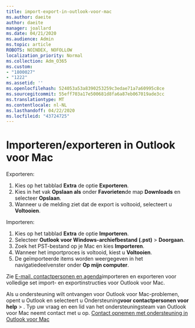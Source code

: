 ```yaml
---
title: import-export-in-outlook-voor-mac
ms.author: daeite
author: daeite
manager: joallard
ms.date: 04/21/2020
ms.audience: Admin
ms.topic: article
ROBOTS: NOINDEX, NOFOLLOW
localization_priority: Normal
ms.collection: Adm_O365
ms.custom:
- "1800027"
- "1222"
ms.assetid: ''
ms.openlocfilehash: 524053a53a8390253259c3edae71a7a60995c8ce
ms.sourcegitcommit: 55eff703a17e500681d8fa6a87eb067019ade3cc
ms.translationtype: MT
ms.contentlocale: nl-NL
ms.lasthandoff: 04/22/2020
ms.locfileid: "43724725"
---
```

# <a name="importexport-in-outlook-for-mac"></a>Importeren/exporteren in Outlook voor Mac 

Exporteren:
1. Kies op het tabblad **Extra** de optie **Exporteren**.
2. Kies in het vak **Opslaan als** onder **Favorieten**de map **Downloads** en selecteer **Opslaan**.
3. Wanneer u de melding ziet dat de export is voltooid, selecteert u **Voltooien**.

Importeren:
1. Kies op het tabblad **Extra** de optie **Importeren**.
2. Selecteer **Outlook voor Windows-archiefbestand (.pst)** > **Doorgaan**.
3. Zoek het PST-bestand op je Mac en kies **Importeren**.
4. Wanneer het importproces is voltooid, kiest u **Voltooien**.
5. De geïmporteerde items worden weergegeven in het navigatiedeelvenster onder **Op mijn computer**.

Zie [E-mail, contactpersonen en agenda](https://support.office.com/article/92577192-3881-4502-b79d-c3bbada6c8ef#ID0EAACAAA=Mac)importeren en exporteren voor volledige set import- en exportinstructies voor Outlook voor Mac. 

Als u ondersteuning wilt ontvangen voor Outlook voor Mac-problemen, opent u Outlook en selecteert u Ondersteuning**voor contactpersonen voor** **help** > . Typ uw vraag en een lid van het ondersteuningsteam van Outlook voor Mac neemt contact met u op. [Contact opnemen met ondersteuning in Outlook voor Mac](https://go.microsoft.com/fwlink/?linkid=2002400&clcid=0x409)